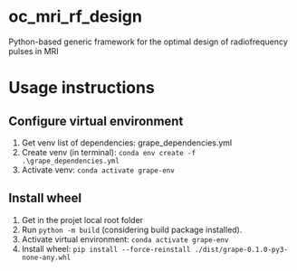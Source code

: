 # oc_mri_rf_design
Python-based generic framework for the optimal design of radiofrequency pulses in MRI

# Usage instructions
## Configure virtual environment
1. Get venv list of dependencies: grape_dependencies.yml
2. Create venv (in terminal):
    `conda env create -f .\grape_dependencies.yml`
3. Activate venv:
    `conda activate grape-env`

## Install wheel
1. Get in the projet local root folder 
2. Run `python -m build` (considering build package installed). 
3. Activate virtual environment: `conda activate grape-env`
4. Install wheel: `pip install --force-reinstall ./dist/grape-0.1.0-py3-none-any.whl`
